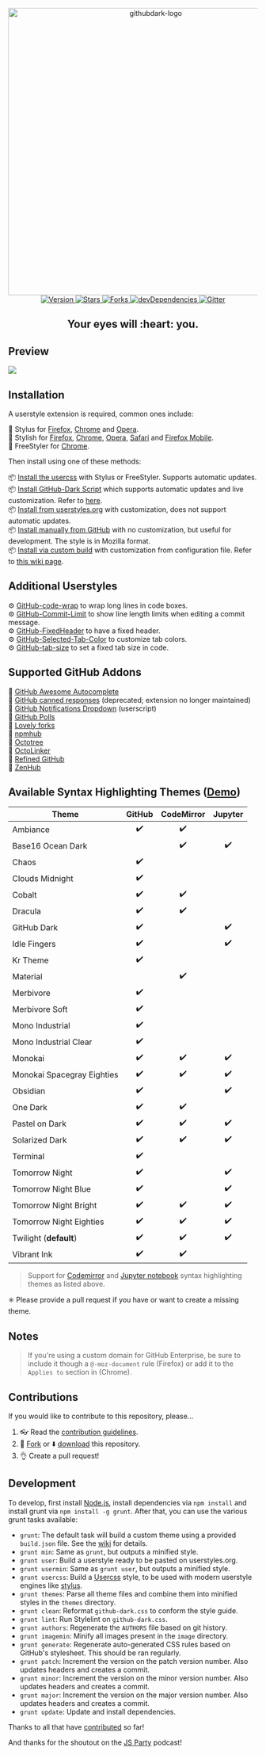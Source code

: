 <p align="center">
  <img alt="githubdark-logo" src="https://rawgit.com/StylishThemes/logos/master/github.dark/githubdark-mini.svg" width="580">
  <br>
  <a href="https://github.com/StylishThemes/GitHub-Dark/tags">
    <img src="https://img.shields.io/github/tag/StylishThemes/GitHub-Dark.svg?label=version&style=flat" alt="Version">
  </a>
  <a href="https://github.com/StylishThemes/GitHub-Dark/stargazers">
    <img src="http://github-svg-buttons.herokuapp.com/star.svg?user=StylishThemes&repo=GitHub-Dark&style=flat&background=007ec6" alt="Stars">
  </a>
  <a href="https://github.com/StylishThemes/GitHub-Dark/network">
    <img src="https://img.shields.io/github/forks/StylishThemes/GitHub-Dark.svg?style=flat" alt="Forks">
  </a>
  <a href="https://david-dm.org/StylishThemes/GitHub-Dark?type=dev">
    <img src="https://img.shields.io/david/dev/StylishThemes/GitHub-Dark.svg?label=devDependencies&style=flat" alt="devDependencies">
  </a>
  <a href="https://gitter.im/StylishThemes/GitHub-Dark">
    <img src="https://img.shields.io/gitter/room/StylishThemes/Github-Dark.js.svg?maxAge=2592000&style=flat" alt="Gitter">
  </a>
</p>
<h2 align="center">Your eyes will&nbsp;:heart:&nbsp;you.</h2>

## Preview
![](./images/screenshots/after_blue.png)

## Installation

A userstyle extension is required, common ones include:

🎨 Stylus for [Firefox](https://addons.mozilla.org/en-US/firefox/addon/styl-us/), [Chrome](https://chrome.google.com/webstore/detail/stylus/clngdbkpkpeebahjckkjfobafhncgmne) and [Opera](https://addons.opera.com/en-gb/extensions/details/stylus/).  
🎨 Stylish for [Firefox](https://addons.mozilla.org/en-US/firefox/addon/2108/), [Chrome](https://chrome.google.com/extensions/detail/fjnbnpbmkenffdnngjfgmeleoegfcffe), [Opera](https://addons.opera.com/en/extensions/details/stylish/), [Safari](http://sobolev.us/stylish/) and [Firefox Mobile](https://addons.mozilla.org/en-US/firefox/addon/2108/).  
🎨 FreeStyler for [Chrome](https://chrome.google.com/webstore/detail/freestyler/hihigldmabkodfpehkgdemjklmaebmca).

Then install using one of these methods:

📦 [Install the usercss](https://github.com/StylishThemes/GitHub-Dark/raw/master/github-dark.user.css) with Stylus or FreeStyler. Supports automatic updates.  
📦 [Install GitHub-Dark Script](https://raw.githubusercontent.com/StylishThemes/GitHub-Dark-Script/master/github-dark-script.user.js) which supports automatic updates and live customization. Refer to [here](https://github.com/StylishThemes/GitHub-Dark-Script/blob/master/README.md).  
📦 [Install from userstyles.org](http://userstyles.org/styles/37035) with customization, does not support automatic updates.  
📦 [Install manually from GitHub](https://raw.githubusercontent.com/StylishThemes/GitHub-Dark/master/github-dark.css) with no customization, but useful for development. The style is in Mozilla format.  
📦 [Install via custom build](https://github.com/StylishThemes/GitHub-Dark/wiki/Build) with customization from configuration file. Refer to [this wiki page](https://github.com/StylishThemes/GitHub-Dark/wiki/Install).

## Additional Userstyles

⚙️ [GitHub-code-wrap](https://github.com/StylishThemes/GitHub-code-wrap) to wrap long lines in code boxes.  
⚙️ [GitHub-Commit-Limit](https://github.com/StylishThemes/GitHub-Commit-Limit) to show line length limits when editing a commit message.  
⚙️ [GitHub-FixedHeader](https://github.com/StylishThemes/GitHub-FixedHeader) to have a fixed header.  
⚙️ [GitHub-Selected-Tab-Color](https://github.com/StylishThemes/GitHub-Selected-Tab-Color) to customize tab colors.  
⚙️ [GitHub-tab-size](https://github.com/StylishThemes/GitHub-tab-size) to set a fixed tab size in code.

## Supported GitHub Addons

💾 [GitHub Awesome Autocomplete](https://github.com/algolia/github-awesome-autocomplete)  
💾 [GitHub canned responses](https://github.com/notwaldorf/github-canned-responses#how-to-get-it)   (deprecated; extension no longer maintained)  
💾 [GitHub Notifications Dropdown](https://openuserjs.org/scripts/joeytwiddle/Github_Notifications_Dropdown) (userscript)  
💾 [GitHub Polls](https://github.com/apex/gh-polls)  
💾 [Lovely forks](https://github.com/musically-ut/lovely-forks#lovely-forks)  
💾 [npmhub](https://github.com/npmhub/npmhub)  
💾 [Octotree](https://github.com/buunguyen/octotree/#octotree)  
💾 [OctoLinker](https://github.com/OctoLinker/OctoLinker)  
💾 [Refined GitHub](https://github.com/sindresorhus/refined-github)  
💾 [ZenHub](https://www.zenhub.io/)

## Available Syntax Highlighting Themes ([Demo](https://stylishthemes.github.io/GitHub-Dark/))

| Theme                      |       GitHub       |     CodeMirror     |      Jupyter       |
|----------------------------| :----------------: | :----------------: | :----------------: |
| Ambiance                   | :heavy_check_mark: | :heavy_check_mark: |                    |
| Base16 Ocean Dark          |                    | :heavy_check_mark: | :heavy_check_mark: |
| Chaos                      | :heavy_check_mark: |                    |                    |
| Clouds Midnight            | :heavy_check_mark: |                    |                    |
| Cobalt                     | :heavy_check_mark: | :heavy_check_mark: |                    |
| Dracula                                         | :heavy_check_mark: | :heavy_check_mark: |
| GitHub Dark                | :heavy_check_mark: |                    | :heavy_check_mark: |
| Idle Fingers               | :heavy_check_mark: |                    | :heavy_check_mark: |
| Kr Theme                   | :heavy_check_mark: |                    |                    |
| Material                   |                    | :heavy_check_mark: |                    |
| Merbivore                  | :heavy_check_mark: |                    |                    |
| Merbivore Soft             | :heavy_check_mark: |                    |                    |
| Mono Industrial            | :heavy_check_mark: |                    |                    |
| Mono Industrial Clear      | :heavy_check_mark: |                    |                    |
| Monokai                    | :heavy_check_mark: | :heavy_check_mark: | :heavy_check_mark: |
| Monokai Spacegray Eighties | :heavy_check_mark: | :heavy_check_mark: | :heavy_check_mark: |
| Obsidian                   | :heavy_check_mark: |                    | :heavy_check_mark: |
| One Dark                   | :heavy_check_mark: | :heavy_check_mark: |                    |
| Pastel on Dark             | :heavy_check_mark: | :heavy_check_mark: | :heavy_check_mark: |
| Solarized Dark             | :heavy_check_mark: | :heavy_check_mark: | :heavy_check_mark: |
| Terminal                   | :heavy_check_mark: |                    |                    |
| Tomorrow Night             | :heavy_check_mark: |                    | :heavy_check_mark: |
| Tomorrow Night Blue        | :heavy_check_mark: |                    | :heavy_check_mark: |
| Tomorrow Night Bright      | :heavy_check_mark: | :heavy_check_mark: | :heavy_check_mark: |
| Tomorrow Night Eighties    | :heavy_check_mark: | :heavy_check_mark: | :heavy_check_mark: |
| Twilight (**default**)     | :heavy_check_mark: | :heavy_check_mark: | :heavy_check_mark: |
| Vibrant Ink                | :heavy_check_mark: | :heavy_check_mark: |                    |

> Support for [Codemirror](https://codemirror.net/demo/theme.html) and [Jupyter notebook](https://github.com/sujitpal/statlearning-notebooks/blob/master/src/chapter2.ipynb) syntax highlighting themes as listed above.

:eight_spoked_asterisk: Please provide a pull request if you have or want to create a missing theme.

## Notes

> If you're using a custom domain for GitHub Enterprise, be sure to include it though a `@-moz-document` rule (Firefox) or add it to the `Applies to` section in (Chrome).

## Contributions

If you would like to contribute to this repository, please...

1. :eyeglasses:  Read the [contribution guidelines](./.github/CONTRIBUTING.md).
1. :fork_and_knife:  [Fork](https://github.com/StylishThemes/GitHub-Dark/fork) or :arrow_down:  [download](https://github.com/StylishThemes/GitHub-Dark/archive/master.zip) this repository.
1. :ok_hand:  Create a pull request!

## Development

To develop, first install [Node.js](https://nodejs.org), install dependencies via `npm install` and install grunt via `npm install -g grunt`. After that, you can use the various grunt tasks available:

- `grunt`: The default task will build a custom theme using a provided `build.json` file. See the [wiki](https://github.com/StylishThemes/GitHub-Dark/wiki/Build) for details.
- `grunt min`: Same as `grunt`, but outputs a minified style.
- `grunt user`: Build a userstyle ready to be pasted on userstyles.org.
- `grunt usermin`: Same as `grunt user`, but outputs a minified style.
- `grunt usercss`: Build a [Usercss](https://github.com/openstyles/stylus/wiki/Usercss) style, to be used with modern userstyle engines like [stylus](https://github.com/stylus/stylus).
- `grunt themes`: Parse all theme files and combine them into minified styles in the `themes` directory.
- `grunt clean`: Reformat `github-dark.css` to conform the style guide.
- `grunt lint`: Run Stylelint on `github-dark.css`.
- `grunt authors`: Regenerate the `AUTHORS` file based on git history.
- `grunt imagemin`: Minify all images present in the `image` directory.
- `grunt generate`: Regenerate auto-generated CSS rules based on GitHub's stylesheet. This should be ran regularly.
- `grunt patch`: Increment the version on the patch version number. Also updates headers and creates a commit.
- `grunt minor`: Increment the version on the minor version number. Also updates headers and creates a commit.
- `grunt major`: Increment the version on the major version number. Also updates headers and creates a commit.
- `grunt update`: Update and install dependencies.

Thanks to all that have [contributed](./AUTHORS) so far!

And thanks for the shoutout on the [JS Party](https://changelog.com/jsparty/20#transcript-71) podcast!
